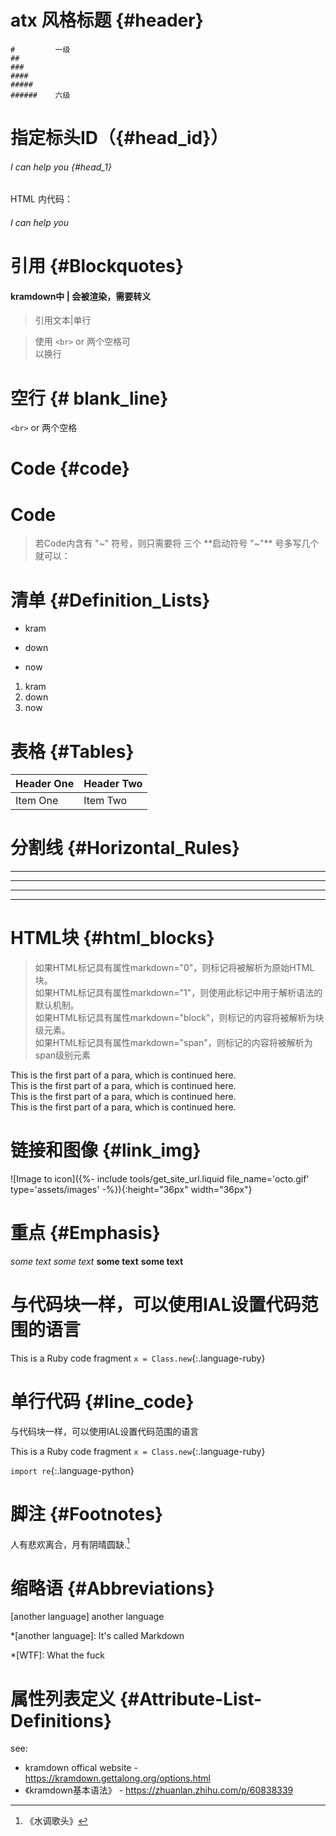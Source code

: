 

# atx 风格标题 {#header}
```
#         一级
##
###
####
#####
######    六级
```


# 指定标头ID（{#head_id}）

###### I can help you  {#head_1}

HTML 内代码：
<h6 id="head_1">I can help you</h6>

# 引用 {#Blockquotes}

#### kramdown中 | 会被渲染，需要转义

> 引用文本\|单行

> 使用 `<br>` or 两个空格可  
> 以换行

# 空行 {# blank_line}


`<br>` or 两个空格

# Code {#code}

# Code

> 若Code内含有 "~" 符号，则只需要将 三个 **启动符号 "~"** 号多写几个就可以：


# 清单 {#Definition_Lists}

* kram
+ down
- now

1. kram
2. down
3. now

# 表格 {#Tables}


| Header One     | Header Two     |
| :------------- | :------------- |
| Item One       | Item Two       |

# 分割线 {#Horizontal_Rules}

* * *

---

  _  _  _  _

---------------

# HTML块 {#html_blocks}


> 如果HTML标记具有属性markdown="0"，则标记将被解析为原始HTML块。  
> 如果HTML标记具有属性markdown="1"，则使用此标记中用于解析语法的默认机制。  
> 如果HTML标记具有属性markdown="block"，则标记的内容将被解析为块级元素。  
> 如果HTML标记具有属性markdown="span"，则标记的内容将被解析为span级别元素


<div markdown="1">This is the first part of a para,
which is continued here.
</div>




<div markdown="2">This is the first part of a para,
which is continued here.
</div>

<div markdown="block">This is the first part of a para,
which is continued here.
</div>

<div markdown="span">This is the first part of a para,
which is continued here.
</div>

# 链接和图像 {#link_img}


![Image to icon]({%- include tools/get_site_url.liquid file_name='octo.gif' type='assets/images' -%}){:height="36px" width="36px"}

# 重点 {#Emphasis}


*some text*
_some text_
**some text**
__some text__

# 与代码块一样，可以使用IAL设置代码范围的语言

This is a Ruby code fragment `x = Class.new`{:.language-ruby}

# 单行代码 {#line_code}

与代码块一样，可以使用IAL设置代码范围的语言

This is a Ruby code fragment `x = Class.new`{:.language-ruby}

`import re`{:.language-python}

# 脚注 {#Footnotes}

人有悲欢离合，月有阴晴圆缺.[^1]

[^1]: 《水调歌头》

# 缩略语 {#Abbreviations}

[another language] another language

*[another language]: It's called Markdown

*[WTF]: What the fuck

# 属性列表定义 {#Attribute-List-Definitions}

see:
+ kramdown offical website - <https://kramdown.gettalong.org/options.html>
+ 《kramdown基本语法》 - <https://zhuanlan.zhihu.com/p/60838339>

